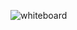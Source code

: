 ![whiteboard](https://cdn.discordapp.com/attachments/821561273178521621/1038550101565648956/tp-whiteboard-2_1.jpg)
